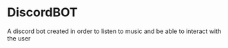 # DiscordBOT
A discord bot created in order to listen to music and be able to interact with the user
